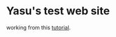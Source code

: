 Yasu's test web site
====================

working from this [tutorial].



[tutorial]: https://www.fullstackpython.com/blog/generating-static-websites-pelican-jinja2-markdown.html